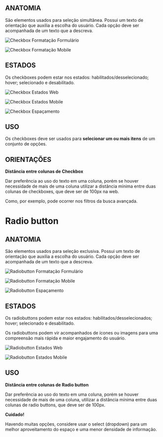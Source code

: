 ## ANATOMIA

São elementos usados para seleção simultânea.
Possui um texto de orientação que auxilia a escolha do usuário.
Cada opção deve ser acompanhada de um texto que a descreva.

![Checkbox Formatação Formulário](/assets/design-system/docs/assets/images/components/checkbox/checkbox-formatacao-formulario.png)

![Checkbox Formatação Mobile](/assets/design-system/docs/assets/images/components/checkbox/checkbox-formatacao-mobile.png)

## ESTADOS

Os checkboxes podem estar nos estados: habilitados/desselecionado; hover; selecionado e desabilitado.

![Checkbox Estados Web](/assets/design-system/docs/assets/images/components/checkbox/checkbox-estados-web.png)

![Checkbox Estados Mobile](/assets/design-system/docs/assets/images/components/checkbox/checkbox-estados-mobile.png)

![Checkbox Espaçamento](/assets/design-system/docs/assets/images/components/checkbox/checkbox-espacamento.png)

## USO

Os checkboxes deve ser usados para **selecionar um ou mais itens** de um conjunto de opções.

## ORIENTAÇÕES

**Distância entre colunas de Checkbox**

Dar preferência ao uso do texto em uma coluna, porém se houver necessidade de mais de uma coluna utilizar a distância mínima entre duas colunas de checkboxes, que deve ser de 100px na web.

Como, por exemplo, pode ocorrer nos filtros da busca avançada.

# Radio button

## ANATOMIA

São elementos usados para seleção exclusiva.
Possui um texto de orientação que auxilia a escolha do usuário.
Cada opção deve ser acompanhada de um texto que a descreva.

![Radiobutton Formatação Formulário](/assets/design-system/docs/assets/images/components/radiobutton/radiobutton-formatacao-formulario.png)

![Radiobutton Formatação Mobile](/assets/design-system/docs/assets/images/components/radiobutton/radiobutton-formatacao-mobile.png)

![Radiobutton Espaçamento](/assets/design-system/docs/assets/images/components/radiobutton/radiobutton-espacamento.png)

## ESTADOS

Os radiobuttons podem estar nos estados: habilitados/desselecionados; hover; selecionado e desabilitado.

Os radiobuttons podem vir acompanhados de ícones ou imagens para uma compreensão mais rápida e maior engajamento do usuário.

![Radiobutton Estados Web](/assets/design-system/docs/assets/images/components/radiobutton/radiobutton-estados-web.png)

![Radiobutton Estados Mobile](/assets/design-system/docs/assets/images/components/radiobutton/radiobutton-estados-mobile.png)

## USO

**Distância entre colunas de Radio button**

Dar preferência ao uso do texto em uma coluna, porém se houver necessidade de mais de uma coluna, utilizar a distância mínima entre duas colunas de radio buttons, que deve ser de 100px.

**Cuidado!**

Havendo muitas opções, considere usar o select (dropdown) para um melhor aproveitamento do espaço e uma menor densidade de informação.
